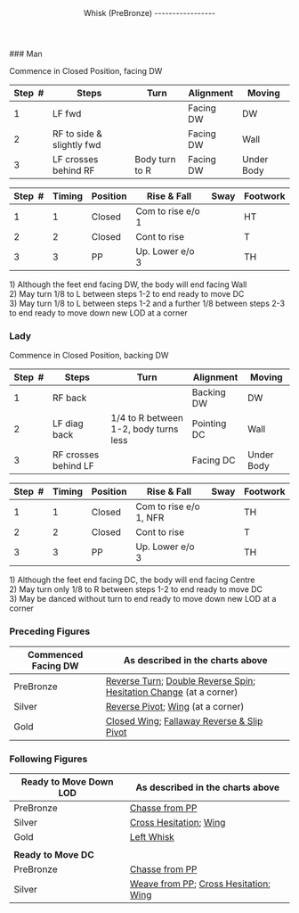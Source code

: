 <header>Whisk (PreBronze)
-----------------

 </header>### Man

Commence in Closed Position, facing DW

 | **Step<span style="color:white">\_</span>\#** | **Steps** | **Turn** | **Alignment** | **Moving** |
|---|---|---|---|---|
| 1 | LF fwd |  | Facing DW | DW |
| 2 | RF to side &amp; slightly fwd |  | Facing DW | Wall |
| 3 | LF crosses behind RF | Body turn to R | Facing DW | Under Body |

 | **Step<span style="color:white">\_</span>\#** | **Timing** | **Position** | **Rise &amp; Fall** | **Sway** | **Footwork** |
|---|---|---|---|---|---|
| 1 | 1 | Closed | Com to rise e/o 1 |  | HT |
| 2 | 2 | Closed | Cont to rise |  | T |
| 3 | 3 | PP | Up. Lower e/o 3 |  | TH |

1\) Although the feet end facing DW, the body will end facing Wall  
 2) May turn 1/8 to L between steps 1-2 to end ready to move DC  
 3) May turn 1/8 to L between steps 1-2 and a further 1/8 between steps 2-3 to end ready to move down new LOD at a corner

### Lady

Commence in Closed Position, backing DW

 | **Step<span style="color:white">\_</span>\#** | **Steps** | **Turn** | **Alignment** | **Moving** |
|---|---|---|---|---|
| 1 | RF back |  | Backing DW | DW |
| 2 | LF diag back | 1/4 to R between 1-2, body turns less | Pointing DC | Wall |
| 3 | RF crosses behind LF |  | Facing DC | Under Body |

 | **Step<span style="color:white">\_</span>\#** | **Timing** | **Position** | **Rise &amp; Fall** | **Sway** | **Footwork** |
|---|---|---|---|---|---|
| 1 | 1 | Closed | Com to rise e/o 1, NFR |  | TH |
| 2 | 2 | Closed | Cont to rise |  | T |
| 3 | 3 | PP | Up. Lower e/o 3 |  | TH |

1\) Although the feet end facing DC, the body will end facing Centre  
 2) May turn only 1/8 to R between steps 1-2 to end ready to move DC  
 3) May be danced without turn to end ready to move down new LOD at a corner

### Preceding Figures

 | **Commenced Facing DW** | **As described in the charts above** |
|---|---|
| PreBronze | [Reverse Turn](reverse_turn.md); [Double Reverse Spin](double_reverse.md); [Hesitation Change](hesitation_change.md) (at a corner) |
| Silver | [Reverse Pivot](reverse_pivot.md); [Wing](wing.md) (at a corner) |
| Gold | [Closed Wing](closed_wing.md); [Fallaway Reverse &amp; Slip Pivot](fallaway_reverse.md) |

### Following Figures

 | **Ready to Move Down LOD** | **As described in the charts above** |
|---|---|
| PreBronze | [Chasse from PP](chasse_from_pp.md) |
| Silver | [Cross Hesitation](cross_hesitation.md); [Wing](wing.md) |
| Gold | [Left Whisk](left_whisk.md) |
|  |  |
| **Ready to Move DC** |  |
| PreBronze | [Chasse from PP](chasse_from_pp.md) |
| Silver | [Weave from PP](weave_from_pp.md); [Cross Hesitation](cross_hesitation.md); [Wing](wing.md) |